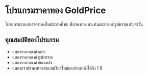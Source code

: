 # โปรแกรมราคาทอง GoldPrice
โปรแกรมรายงานราคาทองในประเทศไทย ทั้งราคาทองคำแท่งและทองคำรูปพรรณประจำวัน
## คุณสมบัติของโปรแกรม
* แสดงราคาทองคำแท่ง
* แสดงราคาทองคำรูปพรรณ
* แสดงราคาทองคำย้อนหลัง
* แสดงกราฟราคาทองคำแบบเรียลไทม์และย้อนหลังได้ถึง 1 ปี
